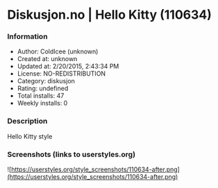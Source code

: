 # Diskusjon.no | Hello Kitty (110634)

### Information
- Author: ColdIcee (unknown)
- Created at: unknown
- Updated at: 2/20/2015, 2:43:34 PM
- License: NO-REDISTRIBUTION
- Category: diskusjon
- Rating: undefined
- Total installs: 47
- Weekly installs: 0


### Description
Hello Kitty style


### Screenshots (links to userstyles.org)
![https://userstyles.org/style_screenshots/110634-after.png](https://userstyles.org/style_screenshots/110634-after.png)


